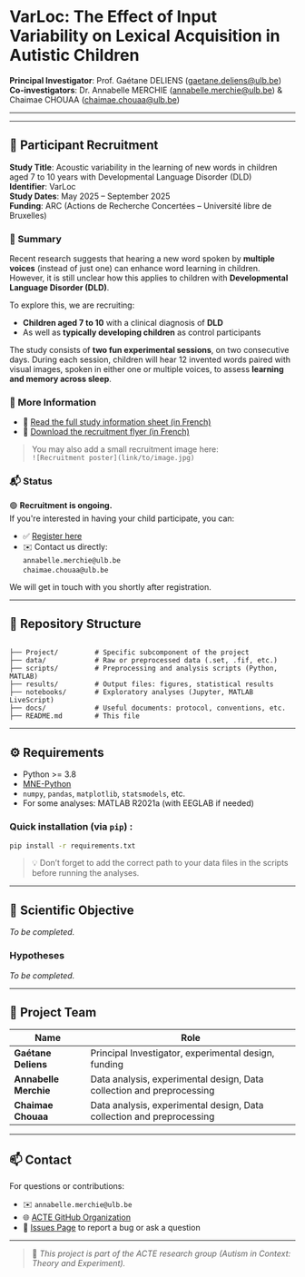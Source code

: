 # VarLoc: The Effect of Input Variability on Lexical Acquisition in Autistic Children

**Principal Investigator**: Prof. Gaétane DELIENS (gaetane.deliens@ulb.be)  
**Co-investigators**: Dr. Annabelle MERCHIE (annabelle.merchie@ulb.be) & Chaimae CHOUAA (chaimae.chouaa@ulb.be)

---

---

## 🧒 Participant Recruitment

**Study Title**: Acoustic variability in the learning of new words in children aged 7 to 10 years with Developmental Language Disorder (DLD)  
**Identifier**: VarLoc  
**Study Dates**: May 2025 – September 2025  
**Funding**: ARC (Actions de Recherche Concertées – Université libre de Bruxelles)  

### 🧠 Summary

Recent research suggests that hearing a new word spoken by **multiple voices** (instead of just one) can enhance word learning in children. However, it is still unclear how this applies to children with **Developmental Language Disorder (DLD)**.

To explore this, we are recruiting:
- **Children aged 7 to 10** with a clinical diagnosis of **DLD**
- As well as **typically developing children** as control participants

The study consists of **two fun experimental sessions**, on two consecutive days. During each session, children will hear 12 invented words paired with visual images, spoken in either one or multiple voices, to assess **learning and memory across sleep**.

### 📄 More Information

- 📘 [Read the full study information sheet (in French)](LINK_TO_PDF)
- 📎 [Download the recruitment flyer (in French)](LINK_TO_FLYER)

> You may also add a small recruitment image here:  
> `![Recruitment poster](link/to/image.jpg)`

### 📬 Status

🟢 **Recruitment is ongoing.**  
If you're interested in having your child participate, you can:

- ✅ [Register here](LINK_TO_REGISTRATION_FORM)  
- ✉️ Contact us directly:  
  `annabelle.merchie@ulb.be`  
  `chaimae.chouaa@ulb.be`

We will get in touch with you shortly after registration.

---



## 📁 Repository Structure

```

├── Project/         # Specific subcomponent of the project
├── data/            # Raw or preprocessed data (.set, .fif, etc.)
├── scripts/         # Preprocessing and analysis scripts (Python, MATLAB)
├── results/         # Output files: figures, statistical results
├── notebooks/       # Exploratory analyses (Jupyter, MATLAB LiveScript)
├── docs/            # Useful documents: protocol, conventions, etc.
├── README.md        # This file

````

---

## ⚙️ Requirements

- Python >= 3.8  
- [MNE-Python](https://mne.tools/stable/index.html)  
- `numpy`, `pandas`, `matplotlib`, `statsmodels`, etc.  
- For some analyses: MATLAB R2021a (with EEGLAB if needed)

### Quick installation (via `pip`) :

```bash
pip install -r requirements.txt
````

> 💡 Don’t forget to add the correct path to your data files in the scripts before running the analyses.

---

## 🎯 Scientific Objective

*To be completed.*

### Hypotheses

*To be completed.*

---

## 👥 Project Team

| Name                  | Role                              |
| --------------------- | --------------------------------- |
| **Gaétane Deliens**   | Principal Investigator, experimental design, funding            |
| **Annabelle Merchie** | Data analysis, experimental design, Data collection and preprocessing |
| **Chaimae Chouaa**    | Data analysis, experimental design, Data collection and preprocessing  |

---

## 📫 Contact

For questions or contributions:

* ✉️ `annabelle.merchie@ulb.be`
* 🌐 [ACTE GitHub Organization](https://github.com/ACTE-Autism-in-Context)
* 💬 [Issues Page](https://github.com/ACTE-Autism-in-Context/VarLoc/issues) to report a bug or ask a question

---

> 🧬 *This project is part of the ACTE research group (Autism in Context: Theory and Experiment).*
